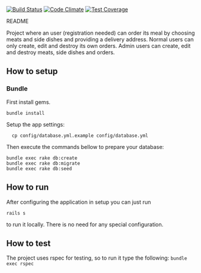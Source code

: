 [![Build Status](https://travis-ci.org/argushalley/LunchDelivery.svg?branch=master)](https://travis-ci.org/argushalley/LunchDelivery) [![Code Climate](https://codeclimate.com/github/argushalley/LunchDelivery/badges/gpa.svg)](https://codeclimate.com/github/argushalley/LunchDelivery) [![Test Coverage](https://codeclimate.com/github/argushalley/LunchDelivery/badges/coverage.svg)](https://codeclimate.com/github/argushalley/LunchDelivery)

README

Project where an user (registration needed) can order its meal by choosing meats and side dishes and providing a delivery address.
Normal users can only create, edit and destroy its own orders. Admin users can create, edit and destroy meats, side dishes and orders.

## How to setup

### Bundle

First install gems.

```console
bundle install
```

Setup the app settings:

```console
  cp config/database.yml.example config/database.yml
```

Then execute the commands bellow to prepare your database:

```console
bundle exec rake db:create
bundle exec rake db:migrate
bundle exec rake db:seed
```

## How to run

After configuring the application in setup you can just run
```console
rails s
```
to run it locally. There is no need for any special configuration.


## How to test

The project uses rspec for testing, so to run it type the following:
<code>bundle exec rspec</code>

